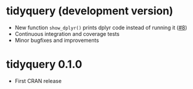 # tidyquery (development version)

* New function `show_dplyr()` prints dplyr code instead of running it ([#8](https://github.com/ianmcook/tidyquery/issues/8))
* Continuous integration and coverage tests
* Minor bugfixes and improvements

# tidyquery 0.1.0

* First CRAN release
